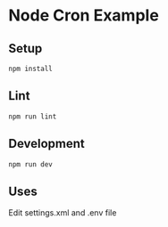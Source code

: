# Node Cron Example

## Setup

```
npm install
```

## Lint

```
npm run lint
```

## Development

```
npm run dev
```
## Uses

Edit settings.xml and .env file
